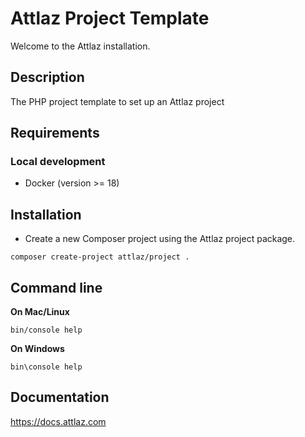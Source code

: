 # Attlaz Project Template

Welcome to the Attlaz installation.

## Description

The PHP project template to set up an Attlaz project

## Requirements

### Local development

- Docker (version >= 18)

## Installation

* Create a new Composer project using the Attlaz project package.

``` 
composer create-project attlaz/project .
```

## Command line

**On Mac/Linux**

``` 
bin/console help
```

**On Windows**

``` 
bin\console help
```

## Documentation

https://docs.attlaz.com
